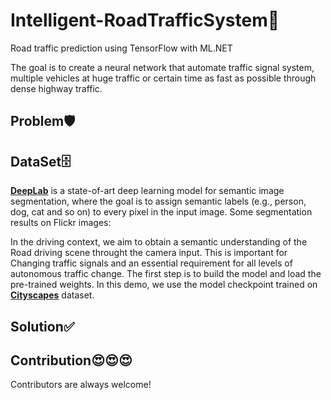 # Intelligent-RoadTrafficSystem🚥
Road traffic prediction using TensorFlow with ML.NET

The goal is to create a neural network that automate traffic signal system, multiple vehicles at huge traffic or certain time as fast as possible through dense highway traffic.

## Problem🛡

## DataSet🗄
**[DeepLab](https://github.com/tensorflow/models/tree/master/research/deeplab)** is a state-of-art deep learning model for semantic image segmentation, where the goal is to assign semantic labels (e.g., person, dog, cat and so on) to every pixel in the input image. Some segmentation results on Flickr images:

In the driving context, we aim to obtain a semantic understanding of the Road driving scene throught the camera input. This is important for Changing traffic signals and an essential requirement for all levels of autonomous traffic change. The first step is to build the model and load the pre-trained weights. In this demo, we use the model checkpoint trained on **[Cityscapes](https://www.cityscapes-dataset.com/)** dataset.
## Solution✅
## Contribution😍😍😍
Contributors are always welcome!
